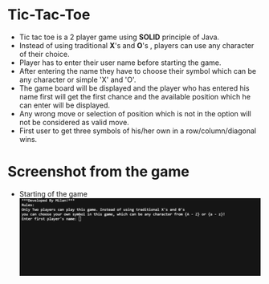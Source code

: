 # Tic-Tac-Toe

- Tic tac toe is a 2 player game using **SOLID** principle of Java.
- Instead of using traditional **X**'s and **O**'s , players can use any character of their choice.
- Player has to enter their user name before starting the game.
- After entering the name they have to choose their symbol which can be any character or simple 'X' and 'O'.
- The game board will be displayed and the player who has entered his name first will get the first chance and the available position which he can enter will be displayed. 
- Any wrong move or selection of position which is not in the option will not be considered as valid move.
- First user to get three symbols of his/her own in a row/column/diagonal wins.

# Screenshot from the game

- Starting of the game 
![Start!](/images/1.JPG "start")
